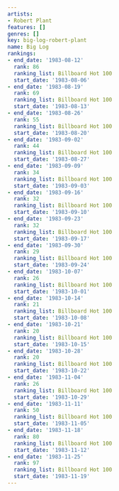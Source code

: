 ```yaml
---
artists:
- Robert Plant
features: []
genres: []
key: big-log-robert-plant
name: Big Log
rankings:
- end_date: '1983-08-12'
  rank: 86
  ranking_list: Billboard Hot 100
  start_date: '1983-08-06'
- end_date: '1983-08-19'
  rank: 69
  ranking_list: Billboard Hot 100
  start_date: '1983-08-13'
- end_date: '1983-08-26'
  rank: 55
  ranking_list: Billboard Hot 100
  start_date: '1983-08-20'
- end_date: '1983-09-02'
  rank: 44
  ranking_list: Billboard Hot 100
  start_date: '1983-08-27'
- end_date: '1983-09-09'
  rank: 34
  ranking_list: Billboard Hot 100
  start_date: '1983-09-03'
- end_date: '1983-09-16'
  rank: 32
  ranking_list: Billboard Hot 100
  start_date: '1983-09-10'
- end_date: '1983-09-23'
  rank: 32
  ranking_list: Billboard Hot 100
  start_date: '1983-09-17'
- end_date: '1983-09-30'
  rank: 29
  ranking_list: Billboard Hot 100
  start_date: '1983-09-24'
- end_date: '1983-10-07'
  rank: 26
  ranking_list: Billboard Hot 100
  start_date: '1983-10-01'
- end_date: '1983-10-14'
  rank: 21
  ranking_list: Billboard Hot 100
  start_date: '1983-10-08'
- end_date: '1983-10-21'
  rank: 20
  ranking_list: Billboard Hot 100
  start_date: '1983-10-15'
- end_date: '1983-10-28'
  rank: 20
  ranking_list: Billboard Hot 100
  start_date: '1983-10-22'
- end_date: '1983-11-04'
  rank: 26
  ranking_list: Billboard Hot 100
  start_date: '1983-10-29'
- end_date: '1983-11-11'
  rank: 50
  ranking_list: Billboard Hot 100
  start_date: '1983-11-05'
- end_date: '1983-11-18'
  rank: 80
  ranking_list: Billboard Hot 100
  start_date: '1983-11-12'
- end_date: '1983-11-25'
  rank: 97
  ranking_list: Billboard Hot 100
  start_date: '1983-11-19'
---
```


